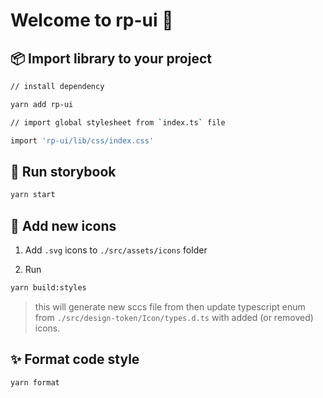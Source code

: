 # Welcome to rp-ui 👋

## 📦 Import library to your project

```sh
// install dependency

yarn add rp-ui
```

```sh
// import global stylesheet from `index.ts` file

import 'rp-ui/lib/css/index.css'
```

## 🚀 Run storybook

```sh
yarn start
```

## 🎨 Add new icons

1. Add `.svg` icons to `./src/assets/icons` folder

2. Run

```sh
yarn build:styles
```

> this will generate new sccs file from then update typescript enum from `./src/design-token/Icon/types.d.ts` with added (or removed) icons.

## ✨ Format code style

```sh
yarn format
```
